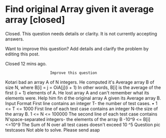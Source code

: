 
# Find original Array given it average array [closed]







Closed. This question needs details or clarity. It is not currently accepting answers.
                        
                    










Want to improve this question? Add details and clarify the problem by editing this post.


Closed 12 mins ago.







                        Improve this question
                    



Kotari bad an array A of N integers. He computed it's Average array B of  size N, where
B[i] = j = OiA[j](i + 1)
In other words, B[i] is the average of the first (i + 1) elements of A.
He lost array A and can't remember what its elements were. Help him fin d the original array A given its Average array B.
Input Format
First line contains an integer T- the number of test cases.
• 1 <= T <= 1000
First line of each test case contains an integer N-the size of the array B.
1 <= N <= 100000
The second line of each test case contains N'space-separated integers- the elements of the array B
-10^9 <= B[i] <=10^9
The Sum of N over all test cases doesn't exceed 10 ^5
Question pic
testcases
Not able to solve. Please send asap

        